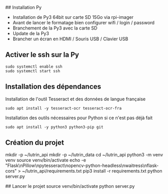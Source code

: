 ## Installation Py

- Installation de Py3 64bit sur carte SD 15Go via rpi-imager
- Avant de lancer le formatage bien configurer wifi / login / password
- Branchement de la Py3 avec la carte SD
- Update de la Py3
- Brancher un écran en HDMI / Souris USB / Clavier USB

## Activer le ssh sur la Py

```
sudo systemctl enable ssh
sudo systemctl start ssh
```

## Installation des dépendances

Installation de l'outil Tesseract et des données de langue française
```
sudo apt install -y tesseract-ocr tesseract-ocr-fra
```

Installation des outils nécessaires pour Python si ce n'est pas déjà fait
```
sudo apt install -y python3 python3-pip git
```

## Création du projet

mkdir -p ~/lutrin_api
mkdir -p ~/lutrin_data
cd ~/lutrin_api
python3 -m venv venv
source venv/bin/activate
echo -e "Flask\nPillow\npytesseract\nopencv-python-headless\nwaitress\nflask-cors" > ~/lutrin_api/requirements.txt
pip3 install -r requirements.txt
python server.py

## Lancer le projet
source venv/bin/activate
python server.py